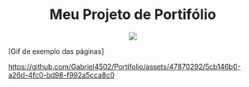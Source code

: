 <h1 align="center"> Meu Projeto de Portifólio </h1>

<p align="center" > 
 <img loading="lazy"  src="https://img.shields.io/badge/Status-Em%20desenvolvimento-brightgreen"/>
</>




[Gif de exemplo das páginas] 

https://github.com/Gabriel4502/Portifolio/assets/47870292/5cb146b0-a26d-4fc0-bd98-f992a5cca8c0


